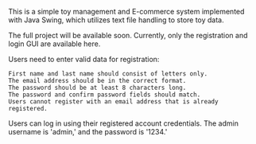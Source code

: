 This is a simple toy management and E-commerce system implemented with Java Swing, 
which utilizes text file handling to store toy data.



The full project will be available soon. Currently, 
only the registration and login GUI are available here.



Users need to enter valid data for registration:

    First name and last name should consist of letters only.
    The email address should be in the correct format.
    The password should be at least 8 characters long.
    The password and confirm password fields should match.
    Users cannot register with an email address that is already registered.


Users can log in using their registered account credentials.
The admin username is 'admin,' and the password is '1234.'